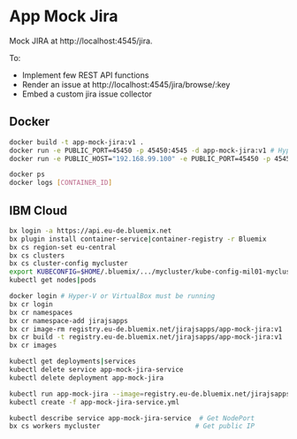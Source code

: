 # App Mock Jira

Mock JIRA at http://localhost:4545/jira.

To:
- Implement few REST API functions
- Render an issue at http://localhost:4545/jira/browse/:key
- Embed a custom jira issue collector

## Docker

```bash
docker build -t app-mock-jira:v1 .
docker run -e PUBLIC_PORT=45450 -p 45450:4545 -d app-mock-jira:v1 # Hyper-V
docker run -e PUBLIC_HOST="192.168.99.100" -e PUBLIC_PORT=45450 -p 45450:4545 -d app-mock-jira:v1 # VirtualBox

docker ps
docker logs [CONTAINER_ID]
```

## IBM Cloud

```bash
bx login -a https://api.eu-de.bluemix.net
bx plugin install container-service|container-registry -r Bluemix
bx cs region-set eu-central
bx cs clusters
bx cs cluster-config mycluster
export KUBECONFIG=$HOME/.bluemix/.../mycluster/kube-config-mil01-mycluster.yml
kubectl get nodes|pods

docker login # Hyper-V or VirtualBox must be running
bx cr login
bx cr namespaces
bx cr namespace-add jirajsapps
bx cr image-rm registry.eu-de.bluemix.net/jirajsapps/app-mock-jira:v1
bx cr build -t registry.eu-de.bluemix.net/jirajsapps/app-mock-jira:v1 .
bx cr images

kubectl get deployments|services
kubectl delete service app-mock-jira-service
kubectl delete deployment app-mock-jira

kubectl run app-mock-jira --image=registry.eu-de.bluemix.net/jirajsapps/app-mock-jira:v1 --env="SERVER_HOST=0.0.0.0" --env="PUBLIC_HOST=159.122.179.53" --env="PUBLIC_PORT=32123"
kubectl create -f app-mock-jira-service.yml

kubectl describe service app-mock-jira-service  # Get NodePort
bx cs workers mycluster                        # Get public IP
```
